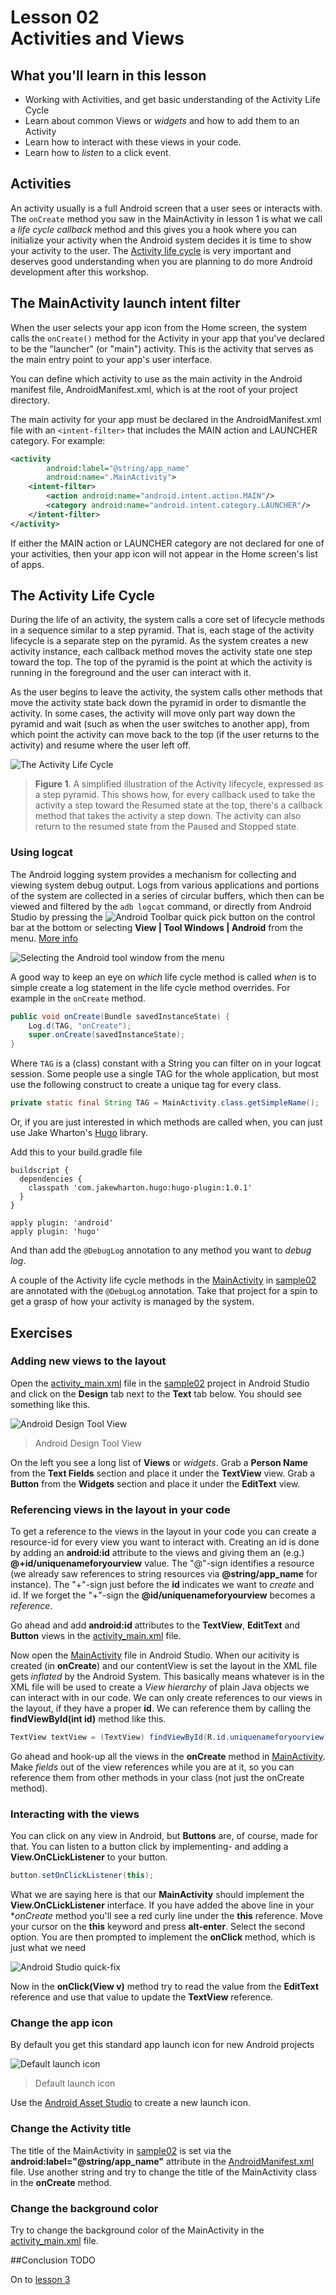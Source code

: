 # Lesson 02<br/>Activities and Views

## What you'll learn in this lesson
* Working with Activities, and get basic understanding of the Activity Life Cycle
* Learn about common Views or _widgets_ and how to add them to an Activity
* Learn how to interact with these views in your code.
* Learn how to _listen_ to a click event.

## Activities
An activity usually is a full Android screen that a user sees or interacts with. The `onCreate` method you saw in the MainActivity in lesson 1 is what we call a _life cycle callback_ method and this gives you a hook where you can initialize your activity when the Android system decides it is time to show your activity to the user. The [Activity life cycle](http://developer.android.com/reference/android/app/Activity.html#ActivityLifecycle) is very important and deserves good understanding when you are planning to do more Android development after this workshop.

## The MainActivity launch intent filter
When the user selects your app icon from the Home screen, the system calls the `onCreate()` method for the Activity in your app that you've declared to be the "launcher" (or "main") activity. This is the activity that serves as the main entry point to your app's user interface.

You can define which activity to use as the main activity in the Android manifest file, AndroidManifest.xml, which is at the root of your project directory.

The main activity for your app must be declared in the AndroidManifest.xml file with an `<intent-filter>` that includes the MAIN action and LAUNCHER category. For example:

```xml
<activity
        android:label="@string/app_name"
        android:name=".MainActivity">
    <intent-filter>
        <action android:name="android.intent.action.MAIN"/>
        <category android:name="android.intent.category.LAUNCHER"/>
    </intent-filter>
</activity>
```

If either the MAIN action or LAUNCHER category are not declared for one of your activities, then your app icon will not appear in the Home screen's list of apps.

## The Activity Life Cycle
During the life of an activity, the system calls a core set of lifecycle methods in a sequence similar to a step pyramid. That is, each stage of the activity lifecycle is a separate step on the pyramid. As the system creates a new activity instance, each callback method moves the activity state one step toward the top. The top of the pyramid is the point at which the activity is running in the foreground and the user can interact with it.

As the user begins to leave the activity, the system calls other methods that move the activity state back down the pyramid in order to dismantle the activity. In some cases, the activity will move only part way down the pyramid and wait (such as when the user switches to another app), from which point the activity can move back to the top (if the user returns to the activity) and resume where the user left off.

![The Activity Life Cycle](img/basic-lifecycle.png)
> **Figure 1**.  A simplified illustration of the Activity lifecycle, expressed as a step pyramid. This shows how, for every callback used to take the activity a step toward the Resumed state at the top, there's a callback method that takes the activity a step down. The activity can also return to the resumed state from the Paused and Stopped state.

### Using logcat

The Android logging system provides a mechanism for collecting and viewing system debug output. Logs from various applications and portions of the system are collected in a series of circular buffers, which then can be viewed and filtered by the `adb logcat` command, or directly from Android Studio by pressing the ![Android Toolbar quick pick](img/android-toolbar-quickpick.png) button on the control bar at the bottom or selecting **View | Tool Windows | Android** from the menu. [More info](http://developer.android.com/tools/debugging/debugging-log.html)

![Selecting the Android tool window from the menu](img/menu-view-toolwindows-android.png)

A good way to keep an eye on _which_ life cycle method is called _when_ is to simple create a log statement in the life cycle method overrides. For example in the `onCreate` method.

```java
public void onCreate(Bundle savedInstanceState) {
	Log.d(TAG, "onCreate");
	super.onCreate(savedInstanceState);
}
```

Where `TAG` is a (class) constant with a String you can filter on in your logcat session. Some people use a single TAG for the whole application, but most use the following construct to create a unique tag for every class.

```java
private static final String TAG = MainActivity.class.getSimpleName();
```

Or, if you are just interested in which methods are called when, you can just use Jake Wharton's [Hugo](https://github.com/JakeWharton/hugo) library.

Add this to your build.gradle file

```
buildscript {
  dependencies {
    classpath 'com.jakewharton.hugo:hugo-plugin:1.0.1'
  }
}

apply plugin: 'android'
apply plugin: 'hugo'
```

And than add the `@DebugLog` annotation to any method you want to _debug log_.

A couple of the Activity life cycle methods in the [MainActivity](sample02/lifecyclelogger/src/main/java/org/dutchaug/workshop/beginners/lifecyclelogger/MainActivity.java) in [sample02](sample02) are annotated with the `@DebugLog` annotation. Take that project for a spin to get a grasp of how your activity is managed by the system.

## Exercises

### Adding new views to the layout
Open the [activity_main.xml](sample02/lifecyclelogger/src/main/res/layout/activity_main.xml) file in the [sample02](sample02) project in Android Studio and click on the **Design** tab next to the **Text** tab below. You should see something like this.

![Android Design Tool View](img/as-design-tool-view.png)
> Android Design Tool View

On the left you see a long list of **Views** or _widgets_. Grab a **Person Name** from the **Text Fields** section and place it under the **TextView** view. Grab a **Button** from the **Widgets** section and place it under the **EditText** view.

### Referencing views in the layout in your code
To get a reference to the views in the layout in your code you can create a resource-id for every view you want to interact with. Creating an id is done by adding an **android:id** attribute to the views and giving them an (e.g.) **@+id/uniquenameforyourview** value. The "@"-sign identifies a resource (we already saw references to string resources via **@string/app_name** for instance). The "+"-sign just before the **id** indicates we want to _create_ and id. If we forget the "+"-sign the **@id/uniquenameforyourview** becomes a _reference_.

Go ahead and add **android:id** attributes to the **TextView**, **EditText** and **Button** views in the [activity_main.xml](sample02/lifecyclelogger/src/main/res/layout/activity_main.xml) file.

Now open the [MainActivity](sample02/lifecyclelogger/src/main/java/org/dutchaug/workshop/beginners/lifecyclelogger/MainActivity.java) file in Android Studio. When our acitivity is created (in **onCreate**) and our contentView is set the layout in the XML file gets _inflated_ by the Android System. This basically means whatever is in the XML file will be used to create a _View hierarchy_ of plain Java objects we can interact with in our code. We can only create references to our views in the layout, if they have a proper **id**. We can reference them by calling the **findViewById(int id)** method like this.

```java
TextView textView = (TextView) findViewById(R.id.uniquenameforyourview);
```

Go ahead and hook-up all the views in the **onCreate** method in [MainActivity](sample02/lifecyclelogger/src/main/java/org/dutchaug/workshop/beginners/lifecyclelogger/MainActivity.java). Make _fields_ out of the view references while you are at it, so you can reference them from other methods in your class (not just the onCreate method).

### Interacting with the views
You can click on any view in Android, but **Buttons** are, of course, made for that. You can listen to a button click by implementing- and adding a **View.OnCLickListener** to your button.

```java
button.setOnClickListener(this);
```

What we are saying here is that our **MainActivity** should implement the **View.OnCLickListener** interface. If you have added the above line in your **onCreate* method you'll see a red curly line under the **this** reference. Move your cursor on the **this** keyword and press **alt-enter**. Select the second option. You are then prompted to implement the **onClick** method, which is just what we need

![Android Studio quick-fix](img/as-quick-fix.png)

Now in the **onClick(View v)** method try to read the value from the **EditText** reference and use that value to update the **TextView** reference.

### Change the app icon
By default you get this standard app launch icon for new Android projects

![Default launch icon](img/ic_launcher.png)
> Default launch icon

Use the [Android Asset Studio](http://android-ui-utils.googlecode.com/hg/asset-studio/dist/icons-launcher.html#foreground.type=clipart&foreground.space.trim=1&foreground.space.pad=0&foreground.clipart=res%2Fclipart%2Ficons%2Fsocial_send_now.svg&foreColor=c00%2C0&crop=0&backgroundShape=bevel&backColor=ffffff%2C100) to create a new launch icon.

### Change the Activity title
The title of the MainActivity in [sample02](sample02) is set via the **android:label="@string/app_name"** attribute in the [AndroidManifest.xml](sample02/lifecyclelogger/src/main/AndroidManifest.xml) file. Use another string and try to change the title of the MainActivity class in the **onCreate** method.

### Change the background color
Try to change the background color of the MainActivity in the [activity_main.xml](sample02/lifecyclelogger/src/main/res/layout/activity_main.xml) file.

##Conclusion
TODO

On to [lesson 3](../lesson03)